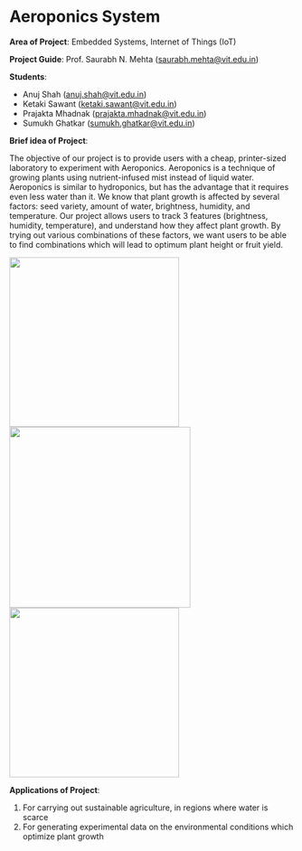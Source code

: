 # Aeroponics System
**Area of Project**: Embedded Systems, Internet of Things (IoT)

**Project Guide**: Prof. Saurabh N. Mehta  (saurabh.mehta@vit.edu.in)

**Students**: 
* Anuj Shah (anuj.shah@vit.edu.in)
* Ketaki Sawant (ketaki.sawant@vit.edu.in)
* Prajakta Mhadnak (prajakta.mhadnak@vit.edu.in)
* Sumukh Ghatkar (sumukh.ghatkar@vit.edu.in)   

**Brief idea of Project**: 

The objective of our project is to provide users with a cheap, printer-sized laboratory to experiment with Aeroponics. 
Aeroponics is a technique of growing plants using nutrient-infused mist instead of liquid water. 
Aeroponics is similar to hydroponics, but has the advantage that it requires even less water than it. 
We know that plant growth is affected by several factors: seed variety, amount of water, brightness, humidity, and temperature. 
Our project allows users to track 3 features (brightness, humidity, temperature), and understand how they affect plant growth. 
By trying out various combinations of these factors, we want users to be able to find combinations which will lead to optimum plant height or fruit yield. 

<p float="left">
  <img src="https://user-images.githubusercontent.com/47927196/171599387-394b6a95-a1e5-4e46-814a-e9ad67ab2cb3.png" width="300" />
  <img src="https://user-images.githubusercontent.com/47927196/171599673-b70bb21d-c353-43d1-aa05-6170cb3dbcd5.png" width="320" /> 
  <img src="https://user-images.githubusercontent.com/47927196/171599393-ce2306f4-b0cd-44d0-b9de-c917e9c82f82.png" width="300" />
</p>

**Applications of Project**:
1. For carrying out sustainable agriculture, in regions where water is scarce
2. For generating experimental data on the environmental conditions which optimize plant growth 
